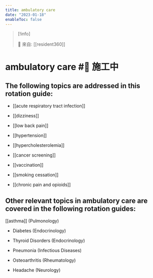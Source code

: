 ```yaml
---
title: ambulatory care
date: "2023-01-18"
enableToc: false
---
```


> [!info]
>
> 🌱 來自: [[resident360]]

# ambulatory care #🚧 施工中

## The following topics are addressed in this rotation guide:

* [[acute respiratory tract infection]]

* [[dizziness]]

* [[low back pain]]

* [[hypertension]]

* [[hypercholesterolemia]]

* [[cancer screening]]

* [[vaccination]]

* [[smoking cessation]]

* [[chronic pain and opioids]]


## Other relevant topics in ambulatory care are covered in the following rotation guides:

[[asthma]] (Pulmonology)

* Diabetes (Endocrinology)

* Thyroid Disorders (Endocrinology)

* Pneumonia (Infectious Diseases)

* Osteoarthritis (Rheumatology)

* Headache (Neurology)

